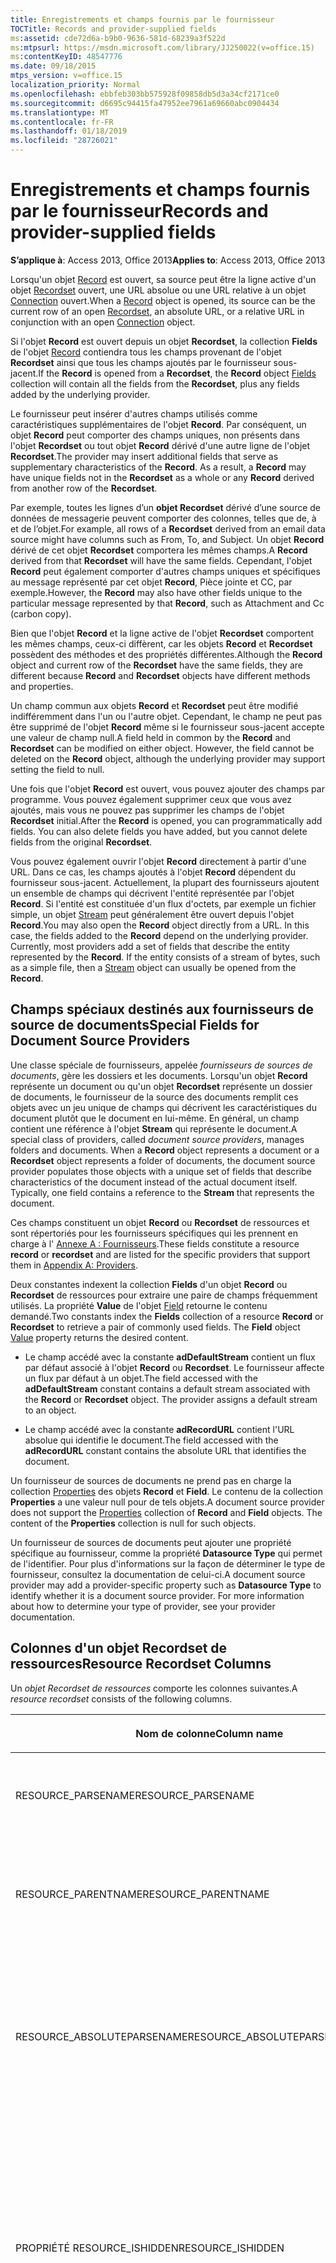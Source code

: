 ```yaml
---
title: Enregistrements et champs fournis par le fournisseur
TOCTitle: Records and provider-supplied fields
ms:assetid: cde72d6a-b9b0-9636-581d-68239a3f522d
ms:mtpsurl: https://msdn.microsoft.com/library/JJ250022(v=office.15)
ms:contentKeyID: 48547776
ms.date: 09/18/2015
mtps_version: v=office.15
localization_priority: Normal
ms.openlocfilehash: ebbfeb303bb575928f09858db5d3a34cf2171ce0
ms.sourcegitcommit: d6695c94415fa47952ee7961a69660abc0904434
ms.translationtype: MT
ms.contentlocale: fr-FR
ms.lasthandoff: 01/18/2019
ms.locfileid: "28726021"
---
```

# <a name="records-and-provider-supplied-fields"></a><span data-ttu-id="21ebe-102">Enregistrements et champs fournis par le fournisseur</span><span class="sxs-lookup"><span data-stu-id="21ebe-102">Records and provider-supplied fields</span></span>

<span data-ttu-id="21ebe-103">**S’applique à**: Access 2013, Office 2013</span><span class="sxs-lookup"><span data-stu-id="21ebe-103">**Applies to**: Access 2013, Office 2013</span></span>

<span data-ttu-id="21ebe-104">Lorsqu'un objet [Record](record-object-ado.md) est ouvert, sa source peut être la ligne active d'un objet [Recordset](recordset-object-ado.md) ouvert, une URL absolue ou une URL relative à un objet [Connection](connection-object-ado.md) ouvert.</span><span class="sxs-lookup"><span data-stu-id="21ebe-104">When a [Record](record-object-ado.md) object is opened, its source can be the current row of an open [Recordset](recordset-object-ado.md), an absolute URL, or a relative URL in conjunction with an open [Connection](connection-object-ado.md) object.</span></span>

<span data-ttu-id="21ebe-105">Si l'objet **Record** est ouvert depuis un objet **Recordset**, la collection **Fields** de l'objet [Record](fields-collection-ado.md) contiendra tous les champs provenant de l'objet **Recordset** ainsi que tous les champs ajoutés par le fournisseur sous-jacent.</span><span class="sxs-lookup"><span data-stu-id="21ebe-105">If the **Record** is opened from a **Recordset**, the **Record** object [Fields](fields-collection-ado.md) collection will contain all the fields from the **Recordset**, plus any fields added by the underlying provider.</span></span>

<span data-ttu-id="21ebe-p101">Le fournisseur peut insérer d'autres champs utilisés comme caractéristiques supplémentaires de l'objet **Record**. Par conséquent, un objet **Record** peut comporter des champs uniques, non présents dans l'objet **Recordset** ou tout objet **Record** dérivé d'une autre ligne de l'objet **Recordset**.</span><span class="sxs-lookup"><span data-stu-id="21ebe-p101">The provider may insert additional fields that serve as supplementary characteristics of the **Record**. As a result, a **Record** may have unique fields not in the **Recordset** as a whole or any **Record** derived from another row of the **Recordset**.</span></span>

<span data-ttu-id="21ebe-108">Par exemple, toutes les lignes d’un **objet Recordset** dérivé d’une source de données de messagerie peuvent comporter des colonnes, telles que de, à et de l’objet.</span><span class="sxs-lookup"><span data-stu-id="21ebe-108">For example, all rows of a **Recordset** derived from an email data source might have columns such as From, To, and Subject.</span></span> <span data-ttu-id="21ebe-109">Un objet **Record** dérivé de cet objet **Recordset** comportera les mêmes champs.</span><span class="sxs-lookup"><span data-stu-id="21ebe-109">A **Record** derived from that **Recordset** will have the same fields.</span></span> <span data-ttu-id="21ebe-110">Cependant, l'objet **Record** peut également comporter d'autres champs uniques et spécifiques au message représenté par cet objet **Record**, Pièce jointe et CC, par exemple.</span><span class="sxs-lookup"><span data-stu-id="21ebe-110">However, the **Record** may also have other fields unique to the particular message represented by that **Record**, such as Attachment and Cc (carbon copy).</span></span>

<span data-ttu-id="21ebe-111">Bien que l'objet **Record** et la ligne active de l'objet **Recordset** comportent les mêmes champs, ceux-ci diffèrent, car les objets **Record** et **Recordset** possèdent des méthodes et des propriétés différentes.</span><span class="sxs-lookup"><span data-stu-id="21ebe-111">Although the **Record** object and current row of the **Recordset** have the same fields, they are different because **Record** and **Recordset** objects have different methods and properties.</span></span>

<span data-ttu-id="21ebe-p103">Un champ commun aux objets **Record** et **Recordset** peut être modifié indifféremment dans l'un ou l'autre objet. Cependant, le champ ne peut pas être supprimé de l'objet **Record** même si le fournisseur sous-jacent accepte une valeur de champ null.</span><span class="sxs-lookup"><span data-stu-id="21ebe-p103">A field held in common by the **Record** and **Recordset** can be modified on either object. However, the field cannot be deleted on the **Record** object, although the underlying provider may support setting the field to null.</span></span>

<span data-ttu-id="21ebe-p104">Une fois que l'objet **Record** est ouvert, vous pouvez ajouter des champs par programme. Vous pouvez également supprimer ceux que vous avez ajoutés, mais vous ne pouvez pas supprimer les champs de l'objet **Recordset** initial.</span><span class="sxs-lookup"><span data-stu-id="21ebe-p104">After the **Record** is opened, you can programmatically add fields. You can also delete fields you have added, but you cannot delete fields from the original **Recordset**.</span></span>

<span data-ttu-id="21ebe-p105">Vous pouvez également ouvrir l'objet **Record** directement à partir d'une URL. Dans ce cas, les champs ajoutés à l'objet **Record** dépendent du fournisseur sous-jacent. Actuellement, la plupart des fournisseurs ajoutent un ensemble de champs qui décrivent l'entité représentée par l'objet **Record**. Si l'entité est constituée d'un flux d'octets, par exemple un fichier simple, un objet [Stream](stream-object-ado.md) peut généralement être ouvert depuis l'objet **Record**.</span><span class="sxs-lookup"><span data-stu-id="21ebe-p105">You may also open the **Record** object directly from a URL. In this case, the fields added to the **Record** depend on the underlying provider. Currently, most providers add a set of fields that describe the entity represented by the **Record**. If the entity consists of a stream of bytes, such as a simple file, then a [Stream](stream-object-ado.md) object can usually be opened from the **Record**.</span></span>

## <a name="special-fields-for-document-source-providers"></a><span data-ttu-id="21ebe-120">Champs spéciaux destinés aux fournisseurs de source de documents</span><span class="sxs-lookup"><span data-stu-id="21ebe-120">Special Fields for Document Source Providers</span></span>

<span data-ttu-id="21ebe-p106">Une classe spéciale de fournisseurs, appelée *fournisseurs de sources de documents*, gère les dossiers et les documents. Lorsqu'un objet **Record** représente un document ou qu'un objet **Recordset** représente un dossier de documents, le fournisseur de la source des documents remplit ces objets avec un jeu unique de champs qui décrivent les caractéristiques du document plutôt que le document en lui-même. En général, un champ contient une référence à l'objet **Stream** qui représente le document.</span><span class="sxs-lookup"><span data-stu-id="21ebe-p106">A special class of providers, called *document source providers*, manages folders and documents. When a **Record** object represents a document or a **Recordset** object represents a folder of documents, the document source provider populates those objects with a unique set of fields that describe characteristics of the document instead of the actual document itself. Typically, one field contains a reference to the **Stream** that represents the document.</span></span>

<span data-ttu-id="21ebe-124">Ces champs constituent un objet **Record** ou **Recordset** de ressources et sont répertoriés pour les fournisseurs spécifiques qui les prennent en charge à l' [Annexe A : Fournisseurs](appendix-a-providers.md).</span><span class="sxs-lookup"><span data-stu-id="21ebe-124">These fields constitute a resource **record** or **recordset** and are listed for the specific providers that support them in [Appendix A: Providers](appendix-a-providers.md).</span></span>

<span data-ttu-id="21ebe-p107">Deux constantes indexent la collection **Fields** d'un objet **Record** ou **Recordset** de ressources pour extraire une paire de champs fréquemment utilisés. La propriété **Value** de l'objet [Field](value-property-ado.md) retourne le contenu demandé.</span><span class="sxs-lookup"><span data-stu-id="21ebe-p107">Two constants index the **Fields** collection of a resource **Record** or **Recordset** to retrieve a pair of commonly used fields. The **Field** object [Value](value-property-ado.md) property returns the desired content.</span></span>

  - <span data-ttu-id="21ebe-p108">Le champ accédé avec la constante **adDefaultStream** contient un flux par défaut associé à l'objet **Record** ou **Recordset**. Le fournisseur affecte un flux par défaut à un objet.</span><span class="sxs-lookup"><span data-stu-id="21ebe-p108">The field accessed with the **adDefaultStream** constant contains a default stream associated with the **Record** or **Recordset** object. The provider assigns a default stream to an object.</span></span>

  - <span data-ttu-id="21ebe-129">Le champ accédé avec la constante **adRecordURL** contient l'URL absolue qui identifie le document.</span><span class="sxs-lookup"><span data-stu-id="21ebe-129">The field accessed with the **adRecordURL** constant contains the absolute URL that identifies the document.</span></span>

<span data-ttu-id="21ebe-p109">Un fournisseur de sources de documents ne prend pas en charge la collection [Properties](properties-collection-ado.md) des objets **Record** et **Field**. Le contenu de la collection **Properties** a une valeur null pour de tels objets.</span><span class="sxs-lookup"><span data-stu-id="21ebe-p109">A document source provider does not support the [Properties](properties-collection-ado.md) collection of **Record** and **Field** objects. The content of the **Properties** collection is null for such objects.</span></span>

<span data-ttu-id="21ebe-p110">Un fournisseur de sources de documents peut ajouter une propriété spécifique au fournisseur, comme la propriété **Datasource Type** qui permet de l'identifier. Pour plus d'informations sur la façon de déterminer le type de fournisseur, consultez la documentation de celui-ci.</span><span class="sxs-lookup"><span data-stu-id="21ebe-p110">A document source provider may add a provider-specific property such as **Datasource Type** to identify whether it is a document source provider. For more information about how to determine your type of provider, see your provider documentation.</span></span>

## <a name="resource-recordset-columns"></a><span data-ttu-id="21ebe-134">Colonnes d'un objet Recordset de ressources</span><span class="sxs-lookup"><span data-stu-id="21ebe-134">Resource Recordset Columns</span></span>

<span data-ttu-id="21ebe-135">Un *objet Recordset de ressources* comporte les colonnes suivantes.</span><span class="sxs-lookup"><span data-stu-id="21ebe-135">A *resource recordset* consists of the following columns.</span></span>

<table>
<colgroup>
<col style="width: 33%" />
<col style="width: 33%" />
<col style="width: 33%" />
</colgroup>
<thead>
<tr class="header">
<th><p><span data-ttu-id="21ebe-136">Nom de colonne</span><span class="sxs-lookup"><span data-stu-id="21ebe-136">Column name</span></span></p></th>
<th><p><span data-ttu-id="21ebe-137">Type</span><span class="sxs-lookup"><span data-stu-id="21ebe-137">Type</span></span></p></th>
<th><p><span data-ttu-id="21ebe-138">Description</span><span class="sxs-lookup"><span data-stu-id="21ebe-138">Description</span></span></p></th>
</tr>
</thead>
<tbody>
<tr class="odd">
<td><p><span data-ttu-id="21ebe-139">RESOURCE_PARSENAME</span><span class="sxs-lookup"><span data-stu-id="21ebe-139">RESOURCE_PARSENAME</span></span></p></td>
<td><p><span data-ttu-id="21ebe-140">AdVarWChar</span><span class="sxs-lookup"><span data-stu-id="21ebe-140">AdVarWChar</span></span></p></td>
<td><p><span data-ttu-id="21ebe-p111">En lecture seule. Indique l'URL de la ressource.</span><span class="sxs-lookup"><span data-stu-id="21ebe-p111">Read-only. Indicates the URL of the resource.</span></span></p></td>
</tr>
<tr class="even">
<td><p><span data-ttu-id="21ebe-143">RESOURCE_PARENTNAME</span><span class="sxs-lookup"><span data-stu-id="21ebe-143">RESOURCE_PARENTNAME</span></span></p></td>
<td><p><span data-ttu-id="21ebe-144">AdVarWChar</span><span class="sxs-lookup"><span data-stu-id="21ebe-144">AdVarWChar</span></span></p></td>
<td><p><span data-ttu-id="21ebe-p112">En lecture seule. Indique l'URL absolue de l'enregistrement parent.</span><span class="sxs-lookup"><span data-stu-id="21ebe-p112">Read-only. Indicates the absolute URL of the parent record.</span></span></p></td>
</tr>
<tr class="odd">
<td><p><span data-ttu-id="21ebe-147">RESOURCE_ABSOLUTEPARSENAME</span><span class="sxs-lookup"><span data-stu-id="21ebe-147">RESOURCE_ABSOLUTEPARSENAME</span></span></p></td>
<td><p><span data-ttu-id="21ebe-148">AdVarWChar</span><span class="sxs-lookup"><span data-stu-id="21ebe-148">AdVarWChar</span></span></p></td>
<td><p><span data-ttu-id="21ebe-p113">En lecture seule. Indique l'URL absolue de la ressource, qui est la concaténation de PARENTNAME et PARSENAME.</span><span class="sxs-lookup"><span data-stu-id="21ebe-p113">Read-only. Indicates the absolute URL of the resource, which is the concatenation of PARENTNAME and PARSENAME.</span></span></p></td>
</tr>
<tr class="even">
<td><p><span data-ttu-id="21ebe-151">PROPRIÉTÉ RESOURCE_ISHIDDEN</span><span class="sxs-lookup"><span data-stu-id="21ebe-151">RESOURCE_ISHIDDEN</span></span></p></td>
<td><p><span data-ttu-id="21ebe-152">AdBoolean</span><span class="sxs-lookup"><span data-stu-id="21ebe-152">AdBoolean</span></span></p></td>
<td><p><span data-ttu-id="21ebe-p114">True si la ressource est cachée. Aucune ligne n'est retournée sauf si la commande qui crée le jeu de lignes sélectionne de façon explicite les lignes dont la propriété RESOURCE_ISHIDDEN a la valeur True.</span><span class="sxs-lookup"><span data-stu-id="21ebe-p114">True if the resource is hidden. No rows will be returned unless the command that creates the rowset explicitly selects rows where RESOURCE_ISHIDDEN is True.</span></span></p></td>
</tr>
<tr class="odd">
<td><p><span data-ttu-id="21ebe-155">RESOURCE_ISREADONLY</span><span class="sxs-lookup"><span data-stu-id="21ebe-155">RESOURCE_ISREADONLY</span></span></p></td>
<td><p><span data-ttu-id="21ebe-156">AdBoolean</span><span class="sxs-lookup"><span data-stu-id="21ebe-156">AdBoolean</span></span></p></td>
<td><p><span data-ttu-id="21ebe-p115">True si la ressource est en lecture seule. Tente d'ouvrir cette ressource avec DBBINDFLAG_WRITE et échoue avec DB_E_READONLY. Cette propriété peut être modifiée même si la ressource n'a été ouverte qu'en lecture.</span><span class="sxs-lookup"><span data-stu-id="21ebe-p115">True if the resource is read-only. Attempts to open this resource with DBBINDFLAG_WRITE and will fail with DB_E_READONLY. This property may be edited even when the resource has only been opened for reading.</span></span></p></td>
</tr>
<tr class="even">
<td><p><span data-ttu-id="21ebe-160">RESOURCE_CONTENTTYPE</span><span class="sxs-lookup"><span data-stu-id="21ebe-160">RESOURCE_CONTENTTYPE</span></span></p></td>
<td><p><span data-ttu-id="21ebe-161">AdVarWChar</span><span class="sxs-lookup"><span data-stu-id="21ebe-161">AdVarWChar</span></span></p></td>
<td><p><span data-ttu-id="21ebe-162">Indique l’utilisation probable du document — par exemple, un dossier d’avocat.</span><span class="sxs-lookup"><span data-stu-id="21ebe-162">Indicates the likely use of the document — for example, a lawyer's brief.</span></span> <span data-ttu-id="21ebe-163">Cela peut correspondre au modèle Office utilisé pour créer le document.&quot;&quot;</span><span class="sxs-lookup"><span data-stu-id="21ebe-163">This may correspond to the Office template used to create the document.&quot;&quot;</span></span></p></td>
</tr>
<tr class="odd">
<td><p><span data-ttu-id="21ebe-164">RESOURCE_CONTENTCLASS</span><span class="sxs-lookup"><span data-stu-id="21ebe-164">RESOURCE_CONTENTCLASS</span></span></p></td>
<td><p><span data-ttu-id="21ebe-165">AdVarWChar</span><span class="sxs-lookup"><span data-stu-id="21ebe-165">AdVarWChar</span></span></p></td>
<td><p><span data-ttu-id="21ebe-166">Indique le type MIME du document, spécifiant le format tel que &quot;texte/html&quot;. »</span><span class="sxs-lookup"><span data-stu-id="21ebe-166">Indicates the MIME type of the document, indicating the format such as &quot;text/html&quot;.'</span></span></p></td>
</tr>
<tr class="even">
<td><p><span data-ttu-id="21ebe-167">RESOURCE_CONTENTLANGUAGE</span><span class="sxs-lookup"><span data-stu-id="21ebe-167">RESOURCE_CONTENTLANGUAGE</span></span></p></td>
<td><p><span data-ttu-id="21ebe-168">AdVarWChar</span><span class="sxs-lookup"><span data-stu-id="21ebe-168">AdVarWChar</span></span></p></td>
<td><p><span data-ttu-id="21ebe-169">Indique la langue dans laquelle le contenu est stocké.</span><span class="sxs-lookup"><span data-stu-id="21ebe-169">Indicates the language in which the content is stored.</span></span></p></td>
</tr>
<tr class="odd">
<td><p><span data-ttu-id="21ebe-170">RESOURCE_CREATIONTIME</span><span class="sxs-lookup"><span data-stu-id="21ebe-170">RESOURCE_CREATIONTIME</span></span></p></td>
<td><p><span data-ttu-id="21ebe-171">adFileTime</span><span class="sxs-lookup"><span data-stu-id="21ebe-171">adFileTime</span></span></p></td>
<td><p><span data-ttu-id="21ebe-p117">En lecture seule. Indique une structure FILETIME contenant l'heure à laquelle la ressource a été créée. L'heure est au format de temps universel (UTC, Coordinated Universal Time).</span><span class="sxs-lookup"><span data-stu-id="21ebe-p117">Read-only. Indicates a FILETIME structure containing the time the resource was created. The time is reported in Coordinated Universal Time (UTC) format.</span></span></p></td>
</tr>
<tr class="even">
<td><p><span data-ttu-id="21ebe-175">RESOURCE_LASTACCESSTIME</span><span class="sxs-lookup"><span data-stu-id="21ebe-175">RESOURCE_LASTACCESSTIME</span></span></p></td>
<td><p><span data-ttu-id="21ebe-176">AdFileTime</span><span class="sxs-lookup"><span data-stu-id="21ebe-176">AdFileTime</span></span></p></td>
<td><p><span data-ttu-id="21ebe-p118">En lecture seule. Indique une structure FILETIME contenant l'heure à laquelle la ressource a été créée. L'heure est au format UTC. Les membres FILETIME sont au nombre de zéro si le fournisseur ne prend pas en charge ce membre de temps.</span><span class="sxs-lookup"><span data-stu-id="21ebe-p118">Read-only. Indicates a FILETIME structure containing the time that the resource was last accessed. The time is in UTC format. The FILETIME members are zero if the provider does not support this time member.</span></span></p></td>
</tr>
<tr class="odd">
<td><p><span data-ttu-id="21ebe-181">RESOURCE_LASTWRITETIME</span><span class="sxs-lookup"><span data-stu-id="21ebe-181">RESOURCE_LASTWRITETIME</span></span></p></td>
<td><p><span data-ttu-id="21ebe-182">AdFileTime</span><span class="sxs-lookup"><span data-stu-id="21ebe-182">AdFileTime</span></span></p></td>
<td><p><span data-ttu-id="21ebe-p119">En lecture seule. Indique une structure FILETIME contenant l'heure à laquelle la ressource a été créée. L'heure est au format UTC. Les membres FILETIME sont au nombre de zéro si le fournisseur ne prend pas en charge ce membre de temps.</span><span class="sxs-lookup"><span data-stu-id="21ebe-p119">Read-only. Indicates a FILETIME structure containing the time that the resource was last written. The time is in UTC format. The FILETIME members are zero if the provider does not support this time member.</span></span></p></td>
</tr>
<tr class="even">
<td><p><span data-ttu-id="21ebe-187">RESOURCE_STREAMSIZE</span><span class="sxs-lookup"><span data-stu-id="21ebe-187">RESOURCE_STREAMSIZE</span></span></p></td>
<td><p><span data-ttu-id="21ebe-188">asUnsignedBigInt</span><span class="sxs-lookup"><span data-stu-id="21ebe-188">asUnsignedBigInt</span></span></p></td>
<td><p><span data-ttu-id="21ebe-p120">En lecture seule. Indique la taille (en octets) du flux par défaut de la ressource.</span><span class="sxs-lookup"><span data-stu-id="21ebe-p120">Read-only. Indicates the size of the resource's default stream, in bytes.</span></span></p></td>
</tr>
<tr class="odd">
<td><p><span data-ttu-id="21ebe-191">RESOURCE_ISCOLLECTION</span><span class="sxs-lookup"><span data-stu-id="21ebe-191">RESOURCE_ISCOLLECTION</span></span></p></td>
<td><p><span data-ttu-id="21ebe-192">AdBoolean</span><span class="sxs-lookup"><span data-stu-id="21ebe-192">AdBoolean</span></span></p></td>
<td><p><span data-ttu-id="21ebe-p121">En lecture seule. True si la ressource est une collection, telle qu'un répertoire. False si la ressource est un fichier simple.</span><span class="sxs-lookup"><span data-stu-id="21ebe-p121">Read-only. True if the resource is a collection, such as a directory. False if the resource is a simple file.</span></span></p></td>
</tr>
<tr class="even">
<td><p><span data-ttu-id="21ebe-196">RESOURCE_ISSTRUCTUREDDOCUMENT</span><span class="sxs-lookup"><span data-stu-id="21ebe-196">RESOURCE_ISSTRUCTUREDDOCUMENT</span></span></p></td>
<td><p><span data-ttu-id="21ebe-197">AdBoolean</span><span class="sxs-lookup"><span data-stu-id="21ebe-197">AdBoolean</span></span></p></td>
<td><p><span data-ttu-id="21ebe-p122">True si la ressource est un document structuré. False si la ressource n'est pas un document structuré. Il peut s'agir d'une collection ou d'un fichier simple.</span><span class="sxs-lookup"><span data-stu-id="21ebe-p122">True if the resource is a structured document. False if the resource is not a structured document. It could be a collection or a simple file.</span></span></p></td>
</tr>
<tr class="odd">
<td><p><span data-ttu-id="21ebe-201">DEFAULT_DOCUMENT</span><span class="sxs-lookup"><span data-stu-id="21ebe-201">DEFAULT_DOCUMENT</span></span></p></td>
<td><p><span data-ttu-id="21ebe-202">AdVarWChar</span><span class="sxs-lookup"><span data-stu-id="21ebe-202">AdVarWChar</span></span></p></td>
<td><p><span data-ttu-id="21ebe-p123">En lecture seule. Indique que cette ressource contient une URL pointant vers le document simple par défaut d'un dossier ou un document structuré. Utilisé si le flux par défaut est requis par une ressource. Pour les fichiers simples, cette propriété est vide.</span><span class="sxs-lookup"><span data-stu-id="21ebe-p123">Read-only. Indicates that this resource contains a URL to the default simple document of a folder or a structured document. Used when the default stream is requested from a resource. This property is blank for a simple file.</span></span></p></td>
</tr>
<tr class="even">
<td><p><span data-ttu-id="21ebe-207">CHAPTERED_CHILDREN</span><span class="sxs-lookup"><span data-stu-id="21ebe-207">CHAPTERED_CHILDREN</span></span></p></td>
<td><p><span data-ttu-id="21ebe-208">AdChapter</span><span class="sxs-lookup"><span data-stu-id="21ebe-208">AdChapter</span></span></p></td>
<td><p><span data-ttu-id="21ebe-p124">En lecture seule. Facultative. Indique le chapitre du jeu de lignes contenant les enfants de la ressource. (Le <em>fournisseur Microsoft OLE DB pour la publication Internet</em> ne prend pas en charge cette colonne.)</span><span class="sxs-lookup"><span data-stu-id="21ebe-p124">Read-only. Optional. Indicates the chapter of the rowset containing the children of the resource. (The <em>OLE DB Provider for Internet Publishing</em> does not use this column.)</span></span></p></td>
</tr>
<tr class="odd">
<td><p><span data-ttu-id="21ebe-213">RESOURCE_DISPLAYNAME</span><span class="sxs-lookup"><span data-stu-id="21ebe-213">RESOURCE_DISPLAYNAME</span></span></p></td>
<td><p><span data-ttu-id="21ebe-214">AdVarWChar</span><span class="sxs-lookup"><span data-stu-id="21ebe-214">AdVarWChar</span></span></p></td>
<td><p><span data-ttu-id="21ebe-p125">En lecture seule. Indique le nom complet de la ressource.</span><span class="sxs-lookup"><span data-stu-id="21ebe-p125">Read-only. Indicates the display name of the resource.</span></span></p></td>
</tr>
<tr class="even">
<td><p><span data-ttu-id="21ebe-217">RESOURCE_ISROOT</span><span class="sxs-lookup"><span data-stu-id="21ebe-217">RESOURCE_ISROOT</span></span></p></td>
<td><p><span data-ttu-id="21ebe-218">AdBoolean</span><span class="sxs-lookup"><span data-stu-id="21ebe-218">AdBoolean</span></span></p></td>
<td><p><span data-ttu-id="21ebe-p126">En lecture seule. True si la ressource est la racine d'une collection ou d'un document structuré.</span><span class="sxs-lookup"><span data-stu-id="21ebe-p126">Read-only. True if the resource is the root of a collection or structured document.</span></span></p></td>
</tr>
</tbody>
</table>

